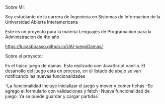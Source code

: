 Sobre Mi:

Soy estudiante de la carrera de Ingenieria en Sistemas de Informacion de la Universidad Abierta Interamericana

Este es un proyecto para la materia Lenguajes de Programacion para la Administracion de 4to año

https://lucasboasso.github.io/UAI-juegoDamas/

Sobre el proyecto:

Es el tipico juego de damas. Esta realizado con JavaScript vanilla. El desarrollo del juego esta en proceso, en el listado de abajo se van notificando las nuevas funcionalidades

-La funcionalidad incluye inicializar el juego y mover y comer fichas
-Se agrego el formulario con validaciones y fetch
-Nueva funcionalidad de juego: Ya se puede guardar y cargar partidas
